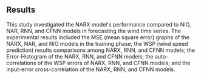 ## Results
This study investigated the NARX model's performance compared to NIO, NAR, RNN, and CFNN models in forecasting the wind time series. The experimental results included the MSE (mean square error) graphs of the NARX, NAR, and NIO models in the training phase; the WSP (wind speed prediction) results comparisons among NARX, RNN, and CFNN models; the Error-Histogram of the NARX, RNN, and CFNN models; the auto-correlations of the WSP errors of NARX, RNN, and CFNN models; and the input-error cross-correlation of the NARX, RNN, and CFNN models.
